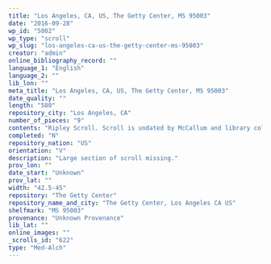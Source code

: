 ```yaml
---
title: "Los Angeles, CA, US, The Getty Center, MS 95003"
date: "2016-09-28"
wp_id: "5002"
wp_type: "scroll"
wp_slug: "los-angeles-ca-us-the-getty-center-ms-95003"
creator: "admin"
online_bibliography_record: ""
language_1: "English"
language_2: ""
lib_lon: ""
meta_title: "Los Angeles, CA, US, The Getty Center, MS 95003"
date_quality: ""
length: "580"
repository_city: "Los Angeles, CA"
number_of_pieces: "9"
contents: "Ripley Scroll. Scroll is undated by McCallum and library colletion. Contains Ripley's poems included in Ashmole's Theatrum Chemicum Britannicum."
completed: "N"
repository_nation: "US"
orientation: "V"
description: "Large section of scroll missing."
prov_lon: ""
date_start: "Unknown"
prov_lat: ""
width: "42.5-45"
repository: "The Getty Center"
repository_name_and_city: "The Getty Center, Los Angeles CA US"
shelfmark: "MS 95003"
provenance: "Unknown Provenance"
lib_lat: ""
online_images: ""
_scrolls_id: "622"
type: "Med-Alch"
---
```




